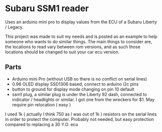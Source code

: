 # Subaru SSM1 reader

Uses an arduino mini pro to display values from the ECU of a Subaru Liberty / Legacy.

This project was made to suit my needs and is posted as an example to help someone who wants to do similar things. The main things to consider are, the locations to read vary between rom versions, and as such those locations should be changed to suit your car ecu version.

## Parts

* Arduino mini Pro (without USB so there is no conflict on serial lines)
* 0.96 OLED display SSD1306 based, connect to arduino i2c pins
* button to ground for display mode changing on pin 10 default
* ssm1 plug, a similar plug is under the Liberty 92 dash, connected to indicator / headlights or similar. I got one from the wreckers for $1. May require pin relocation ( easy )

I used 1k ( actually I think 750 as I was out of 1k ) resistors on the serial lines in order to protect the computer. Probably not needed, but easy protection compared to replacing a 30 Y.O. ecu
